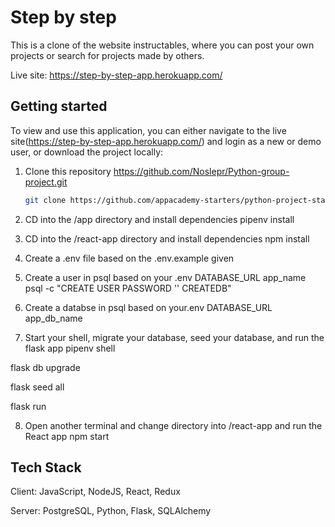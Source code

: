# Step by step

This is a clone of the website instructables, where you can post your own projects or search for projects made by others.

Live site: https://step-by-step-app.herokuapp.com/

## Getting started

To view and use this application, you can either navigate to the live site(https://step-by-step-app.herokuapp.com/) and login as a new or demo user, or download the project locally:

1. Clone this repository https://github.com/Noslepr/Python-group-project.git

   ```bash
   git clone https://github.com/appacademy-starters/python-project-starter.git
   ```

2. CD into the /app directory and install dependencies pipenv install

3. CD into the /react-app directory and install dependencies npm install

4. Create a .env file based on the .env.example given

5. Create a user in psql based on your .env DATABASE_URL app_name
psql -c "CREATE USER PASSWORD '' CREATEDB"

6. Create a databse in psql based on your.env DATABASE_URL app_db_name

7. Start your shell, migrate your database, seed your database, and run the flask app
pipenv shell

flask db upgrade

flask seed all

flask run

8. Open another terminal and change directory into /react-app and run the React app npm start


 
   
## Tech Stack

Client: JavaScript, NodeJS, React, Redux

Server: PostgreSQL, Python, Flask, SQLAlchemy
